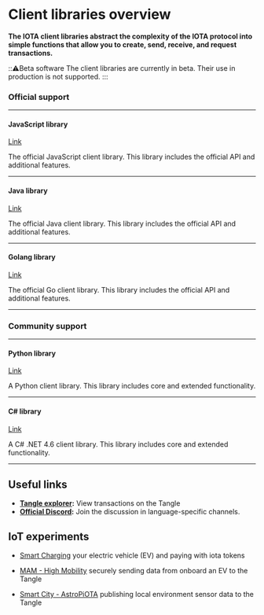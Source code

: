 # Client libraries overview

**The IOTA client libraries abstract the complexity of the IOTA protocol into simple functions that allow you to create, send, receive, and request transactions.**

:::warning:Beta software
The client libraries are currently in beta. Their use in production is not supported.
:::

### **Official support** ###

---------------

#### **JavaScript library** ####
[Link](root://iota-js/0.1/README.md)

The official JavaScript client library. This library includes the official API and additional features.

---

#### **Java library** ####
[Link](root://iota-java/0.1/README.md)

The official Java client library. This library includes the official API and additional features.

---

#### **Golang library** ####
[Link](root://iota-go/0.1/README.md)

The official Go client library. This library includes the official API and additional features.

---------------

### __Community support__ ###

---------------

#### __Python library__ ####
[Link](https://github.com/iotaledger/iota.lib.py)

A Python client library. This library includes core and extended functionality.

---

#### __C# library__ ####
[Link](https://github.com/iota-community/tangle-.net)

A C# .NET 4.6 client library. This library includes core and extended functionality.

---------------

## Useful links

- **[Tangle explorer](https://www.thetangle.org):** View transactions on the Tangle
- **[Official Discord](https://discord.iota.org):** Join the discussion in language-specific channels.

## IoT experiments

- [Smart Charging](https://github.com/iotaledger/high-mobility-blueprints) your electric vehicle (EV) and paying with iota tokens

- [MAM - High Mobility](https://github.com/iotaledger/high-mobility-blueprints) securely sending data from onboard an EV to the Tangle

- [Smart City - AstroPiOTA](root://smartcity/0.1/introduction/overview.md) publishing local environment sensor data to the Tangle
